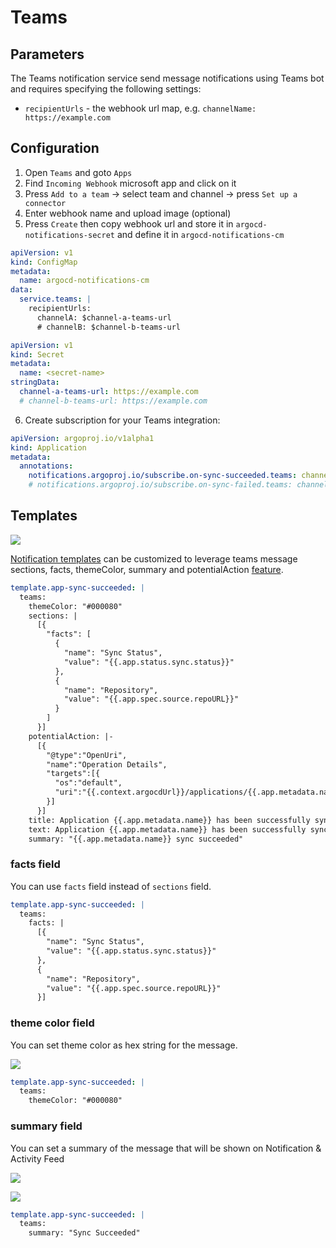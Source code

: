 # Teams

## Parameters

The Teams notification service send message notifications using Teams bot and requires specifying the following settings:

* `recipientUrls` - the webhook url map, e.g. `channelName: https://example.com`

## Configuration

1. Open `Teams` and goto `Apps`
2. Find `Incoming Webhook` microsoft app and click on it
3. Press `Add to a team` -> select team and channel -> press `Set up a connector`
4. Enter webhook name and upload image (optional)
5. Press `Create` then copy webhook url and store it in `argocd-notifications-secret` and define it in `argocd-notifications-cm`

```yaml
apiVersion: v1
kind: ConfigMap
metadata:
  name: argocd-notifications-cm
data:
  service.teams: |
    recipientUrls:
      channelA: $channel-a-teams-url
      # channelB: $channel-b-teams-url
```

```yaml
apiVersion: v1
kind: Secret
metadata:
  name: <secret-name>
stringData:
  channel-a-teams-url: https://example.com
  # channel-b-teams-url: https://example.com
```

6. Create subscription for your Teams integration:

```yaml
apiVersion: argoproj.io/v1alpha1
kind: Application
metadata:
  annotations:
    notifications.argoproj.io/subscribe.on-sync-succeeded.teams: channelA
    # notifications.argoproj.io/subscribe.on-sync-failed.teams: channelB
```

## Templates

![](https://user-images.githubusercontent.com/18019529/114271500-9d2b8880-9a4c-11eb-85c1-f6935f0431d5.png)

[Notification templates](../templates.md) can be customized to leverage teams message sections, facts, themeColor, summary and potentialAction [feature](https://docs.microsoft.com/en-us/microsoftteams/platform/webhooks-and-connectors/how-to/connectors-using).

```yaml
template.app-sync-succeeded: |
  teams:
    themeColor: "#000080"
    sections: |
      [{
        "facts": [
          {
            "name": "Sync Status",
            "value": "{{.app.status.sync.status}}"
          },
          {
            "name": "Repository",
            "value": "{{.app.spec.source.repoURL}}"
          }
        ]
      }]
    potentialAction: |-
      [{
        "@type":"OpenUri",
        "name":"Operation Details",
        "targets":[{
          "os":"default",
          "uri":"{{.context.argocdUrl}}/applications/{{.app.metadata.name}}?operation=true"
        }]
      }]
    title: Application {{.app.metadata.name}} has been successfully synced
    text: Application {{.app.metadata.name}} has been successfully synced at {{.app.status.operationState.finishedAt}}.
    summary: "{{.app.metadata.name}} sync succeeded"
```

### facts field

You can use `facts` field instead of `sections` field.

```yaml
template.app-sync-succeeded: |
  teams:
    facts: |
      [{
        "name": "Sync Status",
        "value": "{{.app.status.sync.status}}"
      },
      {
        "name": "Repository",
        "value": "{{.app.spec.source.repoURL}}"
      }]
```

### theme color field

You can set theme color as hex string for the message.

![](https://user-images.githubusercontent.com/1164159/114864810-0718a900-9e24-11eb-8127-8d95da9544c1.png)

```yaml
template.app-sync-succeeded: |
  teams:
    themeColor: "#000080"
```

### summary field

You can set a summary of the message that will be shown on Notification & Activity Feed 

![](https://user-images.githubusercontent.com/6957724/116587921-84c4d480-a94d-11eb-9da4-f365151a12e7.jpg)

![](https://user-images.githubusercontent.com/6957724/116588002-99a16800-a94d-11eb-807f-8626eb53b980.jpg)

```yaml
template.app-sync-succeeded: |
  teams:
    summary: "Sync Succeeded"
```
